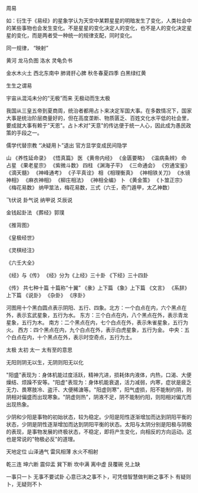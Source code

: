 周易

如：衍生于《易经》的星象学认为天空中某颗星星的明暗发生了变化，人类社会中的某些事物也会发生变化。不是星星的变化决定人的变化，也不是人的变化决定星星的变化，而是两者受一种统一的规律支配，同时变化。

同一规律，
“映射”

黄河 龙马负图
洛水 灵龟负书

金水木火土
西北东南中
肺肾肝心脾
秋冬春夏四季
白黑绿红黄

生生之谓易

宇宙从混沌未分的“无极”而来
无极动而生太极

我国从三皇五帝到夏商周，统治者都用占卜来决定军国大事。在多数情况下，国家大事是统治阶层商量好的，但在高度垄断、物质匮乏、百姓文化水平低的社会里，要成就大事有赖于"天恩"。占卜术对"天意"的传达便于统一人心，因此成为愚民政策的手段之一。

儒学代替宗教
“决疑用卜”退出
官方显学变成民间隐学

山
《养性延命录》
《悟真篇》
医
《黄帝内经》
《金匮要略》
《温病条辨》
命
占星
《果老星宗》
《紫微斗数》
四柱
《渊海子平》
《三命通会》
《穷通宝鉴》
《滴天髓》
《神峰通考》
《子平真诠》
相
《相理衡真》
《神相铁关刀》
《水镜神相》
《麻衣神相》
《柳庄相法》
《神相全编》
卜
《黄金策》
《卜筮正宗》
《梅花易数》
纳甲筮法，梅花易数，三式（六壬，奇门遁甲，太乙神数）

飞伏说 卦气说 纳甲说 爻辰说

金钱起卦法
《葬经》郭璞

《推背图》

《皇极经世》

《灵棋经注》

《六壬大全》


《经》与《传》
《经》分为《上经》三十卦 《下经》三十四卦

《传》
共七种十篇  十篇称“十翼”
《彖》上下篇
《象》上下篇
《文言》
《系辞》上下篇
《说卦》
《杂卦》
《序卦》


河图用十个黑白圆点表示阴阳、五行、四象。北方：一个白点在内，六个黑点在外，表示玄武星象，五行为水。
东方：三个白点在内，八个黑点在外，表示青龙星象，五行为木。
南方：二个黑点在内，七个白点在外，表示朱雀星象，五行为火。
西方：四个黑点在内，九个白点在外，表示白虎星象，五行为金。
中央：五个白点在内，十个黑点在外，表示时空奇点，五行为土。

太极  太初 太一
太有至的意思

无阳则阴无以生，无阴则阳无以化


"阳盛"表现为：身体机能过度活跃，精神亢进，损耗体内液体，内热，口渴、大便燥结、烦躁不安等。"阳虚"表现为：身体机能衰退，活力减弱，内寒，症状是疲乏无力、畏寒肢冷、盗汗、大便稀溏等。"阳虚则寒"，阳气虚损，阳不能制约阴，则阴相对偏盛而出现寒象。"阴虚则热"，阴液不足，阴不能制约阳，则阳相对偏亢而出现热象。

少阴和少阳是事物的初始状态，较为稳定。少阳是阳性逐渐增加而达到阴阳平衡的状态，少阴是阴性逐渐增加而达到阴阳平衡的状态。太阳与太阴分别是阳极与阴极的表现，是事物发展的终极状态，不稳定，即将产生变化，向相反的方向运动。这也是常说的"物极必反"的道理。

天地定位
山泽通气
雷风相薄
水火不相射

乾三连
坤六断
震仰盂
巽下断
坎中满
离中虚
艮覆碗
兑上缺

一事只一卜
无事不要试卦
心意已决之事不卜，可凭借智慧做判断之事不卜
有疑则卜，无疑则不卜






